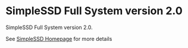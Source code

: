 # SimpleSSD Full System version 2.0
SimpleSSD Full System version 2.0.

See [SimpleSSD Homepage](http://simplessd.yonsei.ac.kr/) for more details
